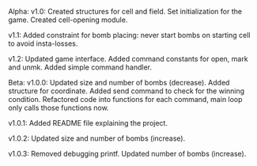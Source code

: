 Alpha:
  v1.0:
    Created structures for cell and field.
    Set initialization for the game.
    Created cell-opening module.

  v1.1:
    Added constraint for bomb placing: never start bombs on starting cell to avoid insta-losses.

  v1.2:
    Updated game interface.
    Added command constants for open, mark and unmk.
    Added simple command handler.

Beta:
  v1.0.0:
    Updated size and number of bombs (decrease).
    Added structure for coordinate.
    Added send command to check for the winning condition.
    Refactored code into functions for each command, main loop only calls those functions now.

  v1.0.1:
    Added README file explaining the project.

  v1.0.2:
    Updated size and number of bombs (increase).

  v1.0.3:
    Removed debugging printf.
    Updated number of bombs (increase).
